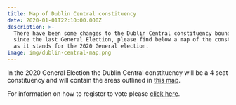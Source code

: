 ```yaml
---
title: Map of Dublin Central constituency
date: 2020-01-01T22:10:00.000Z
description: >-
  There have been some changes to the Dublin Central constituency boundaries
  since the last General Election, please find below a map of the constituency
  as it stands for the 2020 General election.
image: img/dublin-central-map.png
---
```

In the 2020 General Election the Dublin Central constituency will be a 4 seat constituency and will contain the areas outlined in [this map](http://umap.openstreetmap.fr/en/map/dublin-north-central-electoral-district-map_356159).

For information on how to register to vote please [click here](https://neasahourigan.com/post/register-to-vote-in-the-general-election/).

